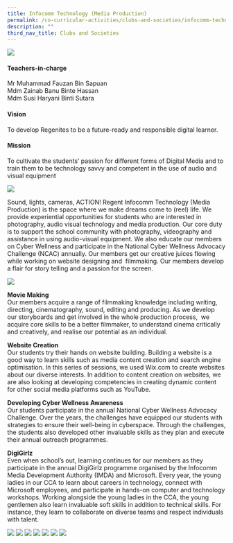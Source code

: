 ```yaml
---
title: Infocomm Technology (Media Production)
permalink: /co-curricular-activities/clubs-and-societies/infocomm-technology/
description: ""
third_nav_title: Clubs and Societies
---
```

![](/images/CCA/Infocomm%20Technology/INFOCOMBanner%20-%202023.jpg)

#### Teachers-in-charge  
Mr Muhammad Fauzan Bin Sapuan  
Mdm Zainab Banu Binte Hassan  
Mdm Susi Haryani Binti Sutara

#### Vision                              
To develop Regenites to be a future-ready and responsible digital learner.

#### Mission  
To cultivate the students’ passion for different forms of Digital Media and to train them to be technology savvy and competent in the use of audio and visual equipment

![](/images/CCA/2022%20Infocomm%20Formal.jpg)

Sound, lights, cameras, ACTION! Regent Infocomm Technology (Media Production) is the space where we make dreams come to (reel) life. We provide experiential opportunities for students who are interested in photography, audio visual technology and media production. Our core duty is to support the school community with photography, videography and assistance in using audio-visual equipment. We also educate our members on Cyber Wellness and participate in the National Cyber Wellness Advocacy Challenge (NCAC) annually. Our members get our creative juices flowing while working on website designing and  filmmaking. Our members develop  a flair for story telling and a passion for the screen.

![](/images/CCA/Infocomm%20Technology/INFOCOMM-TECHNOLOGY-MEDIA-PRODUCTION-AO-poster.png)

**Movie Making**              
Our members acquire a range of filmmaking knowledge including writing, directing, cinematography, sound, editing and producing. As we develop our storyboards and get involved in the whole production process,  we acquire core skills to be a better filmmaker, to understand cinema critically and creatively, and realise our potential as an individual.

**Website Creation**   
Our students try their hands on website building. Building a website is a good way to learn skills such as media content creation and search engine optimisation. In this series of sessions, we used Wix.com to create websites about our diverse interests. In addition to content creation on websites, we are also looking at developing competencies in creating dynamic content for other social media platforms such as YouTube.

**Developing Cyber Wellness Awareness**   
Our students participate in the annual National Cyber Wellness Advocacy Challenge. Over the years, the challenges have equipped our students with strategies to ensure their well-being in cyberspace. Through the challenges, the students also developed other invaluable skills as they plan and execute their annual outreach programmes.

**DigiGirlz**   
Even when school’s out, learning continues for our members as they participate in the annual DigiGirlz programme organised by the Infocomm Media Development Authority (IMDA) and Microsoft. Every year, the young ladies in our CCA to learn about careers in technology, connect with Microsoft employees, and participate in hands-on computer and technology workshops. Working alongside the young ladies in the CCA, the young gentlemen also learn invaluable soft skills in addition to technical skills. For instance, they learn to collaborate on diverse teams and respect individuals with talent.

![](/images/CCA/2022%20Infocomm%20Fun.jpg)
![](/images/CCA/Infocomm%20Technology/INFOCOM-1.jpg)
![](/images/CCA/Infocomm%20Technology/INFOCOM-2.jpg)
![](/images/CCA/Infocomm%20Technology/INFOCOM-3.jpg)
![](/images/CCA/Infocomm%20Technology/INFOCOM-4.jpg)
![](/images/CCA/Infocomm%20Technology/INFOCOM-5.jpg)
![](/images/CCA/Infocomm%20Technology/INFOCOM-6.jpg)